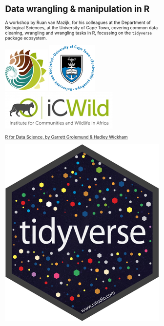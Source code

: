 # Data wrangling & manipulation in R

A workshop by Ruan van Mazijk, for his colleagues at the Department of Biological Sciences, at the University of Cape Town, covering common data cleaning, wrangling and wrangling tasks in R, focussing on the `tidyverse` package ecosystem.

![](images/logos/BIO.png)
![](images/logos/UCT.png)
![](images/logos/iCWild.jpg)

[R for Data Science, by Garrett Grolemund & Hadley Wickham](https://r4ds.had.co.nz/)

![](images/logos/hex-tidyverse.png)
